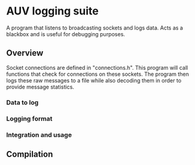 # AUV logging suite
A program that listens to broadcasting sockets and logs data. Acts as a blackbox and is useful for debugging purposes.

## Overview
Socket connections are defined in "connections.h". This program will call functions that check for connections on these sockets. The program then logs these raw messages to a file while also decoding them in order to provide message statistics.

### Data to log


### Logging format

### Integration and usage

## Compilation


